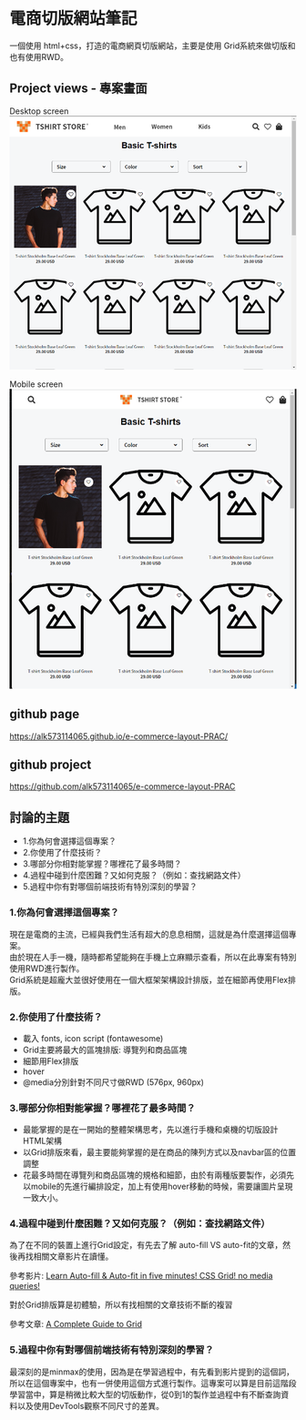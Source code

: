 

# 電商切版網站筆記

一個使用 html+css，打造的電商網頁切版網站，主要是使用 Grid系統來做切版和也有使用RWD。  


## Project views - 專案畫面

Desktop screen 
![image](https://github.com/alk573114065/e-commerce-layout-PRAC/blob/main/image/Deskep_Screen.png)


Mobile screen 
![image](https://github.com/alk573114065/e-commerce-layout-PRAC/blob/main/image/Mobile_Screen.png)



##  github page
https://alk573114065.github.io/e-commerce-layout-PRAC/


##  github project
https://github.com/alk573114065/e-commerce-layout-PRAC


##  討論的主題

  + 1.你為何會選擇這個專案？
  + 2.你使用了什麼技術？
  + 3.哪部分你相對能掌握？哪裡花了最多時間？
  + 4.過程中碰到什麼困難？又如何克服？（例如：查找網路文件）
  + 5.過程中你有對哪個前端技術有特別深刻的學習？





### 1.你為何會選擇這個專案？
現在是電商的主流，已經與我們生活有超大的息息相關，這就是為什麼選擇這個專案。  
由於現在人手一機，隨時都希望能夠在手機上立麻顯示查看，所以在此專案有特別使用RWD進行製作。  
Grid系統是超龐大並很好使用在一個大框架架構設計排版，並在細節再使用Flex排版。  



### 2.你使用了什麼技術？
  + 載入 fonts, icon script (fontawesome)  
  + Grid主要將最大的區塊排版: 導覽列和商品區塊  
  + 細節用Flex排版  
  + hover
  + @media分別針對不同尺寸做RWD (576px, 960px)    



### 3.哪部分你相對能掌握？哪裡花了最多時間？
  + 最能掌握的是在一開始的整體架構思考，先以進行手機和桌機的切版設計HTML架構
  + 以Grid排版來看，最主要能夠掌握的是在商品的陳列方式以及navbar區的位置調整
  + 花最多時間在導覽列和商品區塊的規格和細節，由於有兩種版要製作，必須先以mobile的先進行編排設定，加上有使用hover移動的時候，需要讓圖片呈現一致大小。

### 4.過程中碰到什麼困難？又如何克服？（例如：查找網路文件）
為了在不同的裝置上進行Grid設定，有先去了解 auto-fill VS auto-fit的文章，然後再找相關文章影片在讀懂。  

參考影片:
[Learn Auto-fill & Auto-fit in five minutes! CSS Grid! no media queries!](https://www.youtube.com/watch?v=QO-vcJFRgOg)

對於Grid排版算是初體驗，所以有找相關的文章技術不斷的複習  

參考文章: 
[A Complete Guide to Grid](https://css-tricks.com/snippets/css/complete-guide-grid/)



### 5.過程中你有對哪個前端技術有特別深刻的學習？
最深刻的是minmax的使用，因為是在學習過程中，有先看到影片提到的這個詞，所以在這個專案中，也有一併使用這個方式進行製作。這專案可以算是目前這階段學習當中，算是稍微比較大型的切版動作，從0到1的製作並過程中有不斷查詢資料以及使用DevTools觀察不同尺寸的差異。
